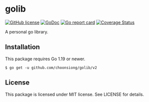 # golib

[![GitHub license](https://img.shields.io/badge/license-MIT-blue.svg)](https://raw.githubusercontent.com/kkdai/youtube/master/LICENSE)
[![GoDoc](https://godoc.org/github.com/choonsiong/golib/v2?status.png)](https://pkg.go.dev/github.com/choonsiong/golib/v2?tab=doc)
[![Go report card](https://goreportcard.com/badge/github.com/choonsiong/golib/v2)](https://goreportcard.com/report/github.com/choonsiong/golib/v2)
[![Coverage Status](https://coveralls.io/repos/github/choonsiong/golib/badge.svg?branch=main)](https://coveralls.io/github/choonsiong/golib?branch=main)

A personal go library.

## Installation

This package requires Go 1.19 or newer.

```
$ go get -u github.com/choonsiong/golib/v2
```

## License

This package is licensed under MIT license. See LICENSE for details.